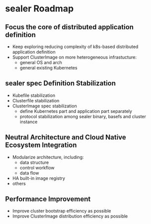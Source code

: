 # sealer Roadmap

## Focus the core of distributed application definition

* Keep exploring reducing complexity of k8s-based distributed application definition
* Support ClusterImage on more heterogeneous infrastucture:
  * general OS and arch
  * general existing Kubernetes

## sealer spec Definition Stabilization

* Kubefile stabilization
* Clusterfile stabilization
* ClusterImage spec stabilization
  * define Kubernetes part and application part separately
  * protocol stabilization among sealer binary, basefs and cluster instance

## Neutral Architecture and Cloud Native Ecosystem Integration

* Modularize architecture, including:
  * data structure
  * control workflow
  * data flow
* HA built-in image registry
* others

## Performance Improvement

* Improve cluster bootstrap efficiency as possible
* Improve ClusterImage distribution efficiency as possible
